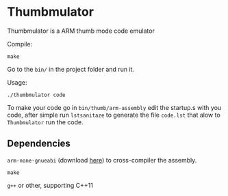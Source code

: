 # Thumbmulator

Thumbmulator is a ARM thumb mode code emulator

Compile:

    make

Go to the `bin/` in the project folder and run it.

Usage:

    ./thumbmulator code

To make your code go in `bin/thumb/arm-assembly` edit the startup.s with you code, after simple run `lstsanitaze` to generate the file `code.lst` that alow to `Thumbmulator` run the code.

## Dependencies

`arm-none-gnueabi` (download [here](https://developer.arm.com/tools-and-software/open-source-software/developer-tools/gnu-toolchain/gnu-rm/downloads)) to cross-compiler the assembly.

`make`

`g++` or other, supporting C++11

